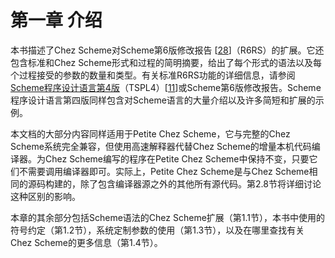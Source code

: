# 第一章 介绍

本书描述了Chez Scheme对Scheme第6版修改报告 \[[28](http://cisco.github.io/ChezScheme/csug9.5/bibliography.html#g176)\]（R6RS）的扩展。它还包含标准和Chez Scheme形式和过程的简明摘要，给出了每个形式的语法以及每个过程接受的参数的数量和类型。有关标准R6RS功能的详细信息，请参阅[Scheme程序设计语言第4版](http://www.scheme.com/tspl4/)（TSPL4）\[[11](http://cisco.github.io/ChezScheme/csug9.5/bibliography.html#g159)\]或Scheme第6版修改报告。Scheme程序设计语言第四版同样包含对Scheme语言的大量介绍以及许多简短和扩展的示例。

本文档的大部分内容同样适用于Petite Chez Scheme，它与完整的Chez Scheme系统完全兼容，但使用高速解释器代替Chez Scheme的增量本机代码编译器。为Chez Scheme编写的程序在Petite Chez Scheme中保持不变，只要它们不需要调用编译器即可。实际上，Petite Chez Scheme是与Chez Scheme相同的源码构建的，除了包含编译器源之外的其他所有源代码。第2.8节将详细讨论这种区别的影响。

本章的其余部分包括Scheme语法的Chez Scheme扩展（第1.1节），本书中使用的符号约定（第1.2节），系统定制参数的使用（第1.3节），以及在哪里查找有关Chez Scheme的更多信息（第1.4节）。

